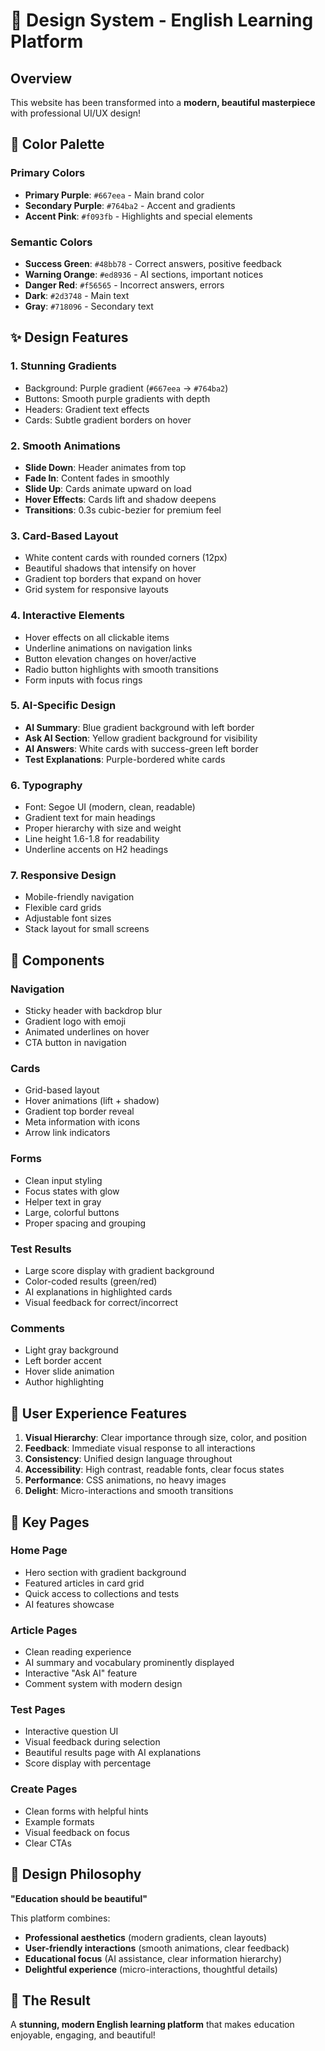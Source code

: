 # 🎨 Design System - English Learning Platform

## Overview
This website has been transformed into a **modern, beautiful masterpiece** with professional UI/UX design!

## 🎨 Color Palette

### Primary Colors
- **Primary Purple**: `#667eea` - Main brand color
- **Secondary Purple**: `#764ba2` - Accent and gradients
- **Accent Pink**: `#f093fb` - Highlights and special elements

### Semantic Colors
- **Success Green**: `#48bb78` - Correct answers, positive feedback
- **Warning Orange**: `#ed8936` - AI sections, important notices
- **Danger Red**: `#f56565` - Incorrect answers, errors
- **Dark**: `#2d3748` - Main text
- **Gray**: `#718096` - Secondary text

## ✨ Design Features

### 1. **Stunning Gradients**
- Background: Purple gradient (`#667eea` → `#764ba2`)
- Buttons: Smooth purple gradients with depth
- Headers: Gradient text effects
- Cards: Subtle gradient borders on hover

### 2. **Smooth Animations**
- **Slide Down**: Header animates from top
- **Fade In**: Content fades in smoothly
- **Slide Up**: Cards animate upward on load
- **Hover Effects**: Cards lift and shadow deepens
- **Transitions**: 0.3s cubic-bezier for premium feel

### 3. **Card-Based Layout**
- White content cards with rounded corners (12px)
- Beautiful shadows that intensify on hover
- Gradient top borders that expand on hover
- Grid system for responsive layouts

### 4. **Interactive Elements**
- Hover effects on all clickable items
- Underline animations on navigation links
- Button elevation changes on hover/active
- Radio button highlights with smooth transitions
- Form inputs with focus rings

### 5. **AI-Specific Design**
- **AI Summary**: Blue gradient background with left border
- **Ask AI Section**: Yellow gradient background for visibility
- **AI Answers**: White cards with success-green left border
- **Test Explanations**: Purple-bordered white cards

### 6. **Typography**
- Font: Segoe UI (modern, clean, readable)
- Gradient text for main headings
- Proper hierarchy with size and weight
- Line height 1.6-1.8 for readability
- Underline accents on H2 headings

### 7. **Responsive Design**
- Mobile-friendly navigation
- Flexible card grids
- Adjustable font sizes
- Stack layout for small screens

## 📱 Components

### Navigation
- Sticky header with backdrop blur
- Gradient logo with emoji
- Animated underlines on hover
- CTA button in navigation

### Cards
- Grid-based layout
- Hover animations (lift + shadow)
- Gradient top border reveal
- Meta information with icons
- Arrow link indicators

### Forms
- Clean input styling
- Focus states with glow
- Helper text in gray
- Large, colorful buttons
- Proper spacing and grouping

### Test Results
- Large score display with gradient background
- Color-coded results (green/red)
- AI explanations in highlighted cards
- Visual feedback for correct/incorrect

### Comments
- Light gray background
- Left border accent
- Hover slide animation
- Author highlighting

## 🎯 User Experience Features

1. **Visual Hierarchy**: Clear importance through size, color, and position
2. **Feedback**: Immediate visual response to all interactions
3. **Consistency**: Unified design language throughout
4. **Accessibility**: High contrast, readable fonts, clear focus states
5. **Performance**: CSS animations, no heavy images
6. **Delight**: Micro-interactions and smooth transitions

## 🚀 Key Pages

### Home Page
- Hero section with gradient background
- Featured articles in card grid
- Quick access to collections and tests
- AI features showcase

### Article Pages
- Clean reading experience
- AI summary and vocabulary prominently displayed
- Interactive "Ask AI" feature
- Comment system with modern design

### Test Pages
- Interactive question UI
- Visual feedback during selection
- Beautiful results page with AI explanations
- Score display with percentage

### Create Pages
- Clean forms with helpful hints
- Example formats
- Visual feedback on focus
- Clear CTAs

## 🎨 Design Philosophy

**"Education should be beautiful"**

This platform combines:
- **Professional aesthetics** (modern gradients, clean layouts)
- **User-friendly interactions** (smooth animations, clear feedback)
- **Educational focus** (AI assistance, clear information hierarchy)
- **Delightful experience** (micro-interactions, thoughtful details)

## 💫 The Result

A **stunning, modern English learning platform** that makes education enjoyable, engaging, and beautiful!

